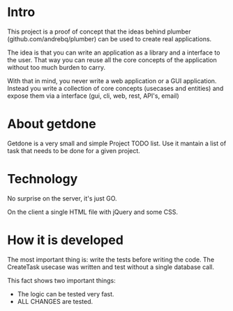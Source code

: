 # Intro

This project is a proof of concept that the ideas behind plumber (github.com/andrebq/plumber) can be used to create real applications.

The idea is that you can write an application as a library and a interface to the user. That way you can reuse all the core concepts of the application without too much burden to carry.

With that in mind, you never write a web application or a GUI application. Instead you write a collection of core concepts (usecases and entities) and expose them via a interface (gui, cli, web, rest, API's, email)

# About getdone

Getdone is a very small and simple Project TODO list. Use it mantain a list of task that needs to be done for a given project.

# Technology

No surprise on the server, it's just GO.

On the client a single HTML file with jQuery and some CSS.

# How it is developed

The most important thing is: write the tests before writing the code. The CreateTask usecase was written and test without a single database call.

This fact shows two important things:

* The logic can be tested very fast.
* ALL CHANGES are tested.
